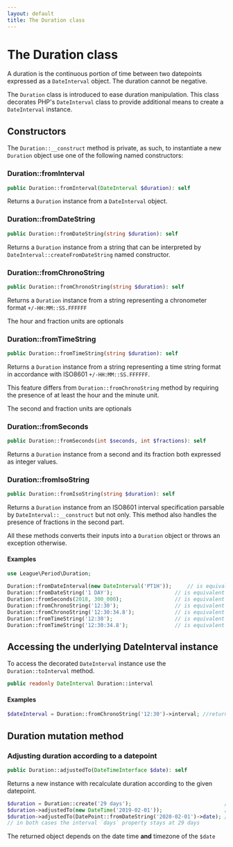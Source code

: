 ```yaml
---
layout: default
title: The Duration class
---
```


# The Duration class

A duration is the continuous portion of time between two datepoints expressed as a `DateInterval` object. The duration cannot be negative.

The `Duration` class is introduced to ease duration manipulation. This class decorates PHP's `DateInterval` class to provide additional
means to create a `DateInterval` instance.

## Constructors

The `Duration::__construct` method is private, as such, to instantiate a new `Duration` object use one of the following named constructors:

### Duration::fromInterval

~~~php
public Duration::fromInterval(DateInterval $duration): self
~~~

Returns a `Duration` instance from a `DateInterval` object.

### Duration::fromDateString

~~~php
public Duration::fromDateString(string $duration): self
~~~

Returns a `Duration` instance from a string that can be interpreted by `DateInterval::createFromDateString` named constructor.

### Duration::fromChronoString

~~~php
public Duration::fromChronoString(string $duration): self
~~~

Returns a `Duration` instance from a string representing a chronometer format `+/-HH:MM::SS.FFFFFF`

<p class="message-notice">The hour and fraction units are optionals</p>

### Duration::fromTimeString

~~~php
public Duration::fromTimeString(string $duration): self
~~~

Returns a `Duration` instance from a string representing a time string format in accordance with ISO8601 `+/-HH:MM::SS.FFFFFF`.

This feature differs from `Duration::fromChronoString` method by requiring the presence of at least the hour and the minute unit.

<p class="message-notice">The second and fraction units are optionals</p>

### Duration::fromSeconds

~~~php
public Duration::fromSeconds(int $seconds, int $fractions): self
~~~

Returns a `Duration` instance from a second and its fraction both expressed as integer values.

### Duration::fromIsoString

~~~php
public Duration::fromIsoString(string $duration): self
~~~

Returns a `Duration` instance from an ISO8601 interval specification parsable by `DateInterval::__construct` but not only.
This method also handles the presence of fractions in the second part.

All these methods converts their inputs into a `Duration` object or throws an exception otherwise.

#### Examples

~~~php
use League\Period\Duration;

Duration::fromDateInterval(new DateInterval('PT1H'));     // is equivalent to new Duration(new DateInterval('PT1H'))
Duration::fromDateString('1 DAY');                    // is equivalent to new Duration(DateInterval::createFromDateString('1 DAY'))
Duration::fromSeconds(2018, 300_000);                 // is equivalent to new Duration(new DateInterval('PT2018.3S'))
Duration::fromChronoString('12:30');                  // is equivalent to new Duration(new DateInterval('PT12M30S'))
Duration::fromChronoString('12:30:34.8');             // is equivalent to new Duration(new DateInterval('PT12H30M34.8S'))
Duration::fromTimeString('12:30');                    // is equivalent to new Duration(new DateInterval('PT12H30M'))
Duration::fromTimeString('12:30:34.8');               // is equivalent to new Duration(new DateInterval('PT12H30M34.8S'))
~~~

## Accessing the underlying DateInterval instance

To access the decorated `DateInterval` instance use the `Duration::toInterval` method.

~~~php
public readonly DateInterval Duration::interval
~~~

#### Examples

~~~php
$dateInterval = Duration::fromChronoString('12:30')->interval; //returns a DateInterval object
~~~

## Duration mutation method

### Adjusting duration according to a datepoint

~~~php
public Duration::adjustedTo(DateTimeInterface $date): self
~~~

Returns a new instance with recalculate duration according to the given datepoint.

~~~php
$duration = Duration::create('29 days');                              // is equivalent to new Duration(DateInterval::createFromDateString('29 days'))
$duration->adjustedTo(new DateTime('2019-02-01'));                    // is equivalent to new DateInterval('P1M1D') using a non leap year
$duration->adjustedTo(DatePoint::fromDateString('2020-02-01')->date); // is equivalent to new DateInterval('P1M') using a leap year
// in both cases the interval `days` property stays at 29 days
~~~

<p class="message-notice">The returned object depends on the date time <strong>and</strong> timezone of the <code>$date</code></p>
